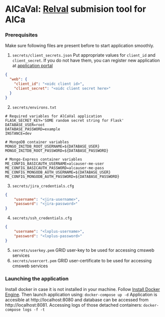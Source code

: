 # AlCaVal: [Relval](https://github.com/cms-PdmV/RelVal) submision tool for AlCa

### Prerequisites
Make sure following files are present before to start application smoothly.
1. `secrets/client_secrets.json`
Put appropriate values for `client_id` and `client_secret`. If you do not have them, you can register new application at [application portal](https://application-portal.web.cern.ch/)
```json
{
  "web": {
    "client_id": "<oidc client id>",
    "client_secret": "<oidc client secret here>"
  }
}

```
2. `secrets/environs.txt`
```env
# Required variables for AlCaVal application 
FLASK_SECRET_KEY='SOME random secret string for Flask'
DATABASE_USER=root
DATABASE_PASSWORD=example
INSTANCE=dev

# MongoDB container variables
MONGO_INITDB_ROOT_USERNAME=${DATABASE_USER}
MONGO_INITDB_ROOT_PASSWORD=${DATABASE_PASSWORD}

# Mongo-Express container variables
ME_CONFIG_BASICAUTH_USERNAME=alcauser-me-user
ME_CONFIG_BASICAUTH_PASSWORD=alcauser-me-pass
ME_CONFIG_MONGODB_AUTH_USERNAME=${DATABASE_USER}
ME_CONFIG_MONGODB_AUTH_PASSWORD=${DATABASE_PASSWORD}
```
3. `secrets/jira_credentials.cfg`
```json
{
    "username": "<jira-username>",
    "password": "<jira-password>"
}
```
4. `secrets/ssh_credentials.cfg`
```json
{
    "username": "<lxplus-username>",
    "password": "<lxplus-password>"
}
```
5. `secrets/userkey.pem`
GRID user-key to be used for accessing cmsweb services
6. `secrets/usercert.pem`
GRID user-certificate to be used for accessing cmsweb services

### Launching the application
Install docker in case it is not installed in your machine. Follow [Install Docker Engine](https://docs.docker.com/engine/install/).
Then launch application using:
`docker-compose up -d`
Application is accesible at http://localhost:8080 and database can be accessed from http://localhost:8081.
Accessing logs of those detached containers:
`docker-compose logs -f -t`
